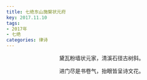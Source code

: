 ```yaml
---
title: 七绝东山施槃状元府
key: 2017.11.10
tags: 
- 2017年 
- 七绝
categories: 律诗
---
```


<p align="center">黛瓦粉墙状元家，清溪石径古树斜。
</p>
<p align="center">进门尽是书卷气，抬眼皆呈诗文花。
</p>
